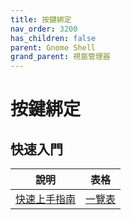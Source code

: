 ```yaml
---
title: 按鍵綁定
nav_order: 3200
has_children: false
parent: Gnome Shell
grand_parent: 視窗管理器
---
```



# 按鍵綁定


## 快速入門

| 說明 | 表格 |
| --- | --- |
| [快速上手指南](https://samwhelp.github.io/system-modeling/read/zh_tw/quick-start) | [一覽表](https://samwhelp.github.io/system-modeling/read/zh_tw/quick-start/cheat-sheet) |

